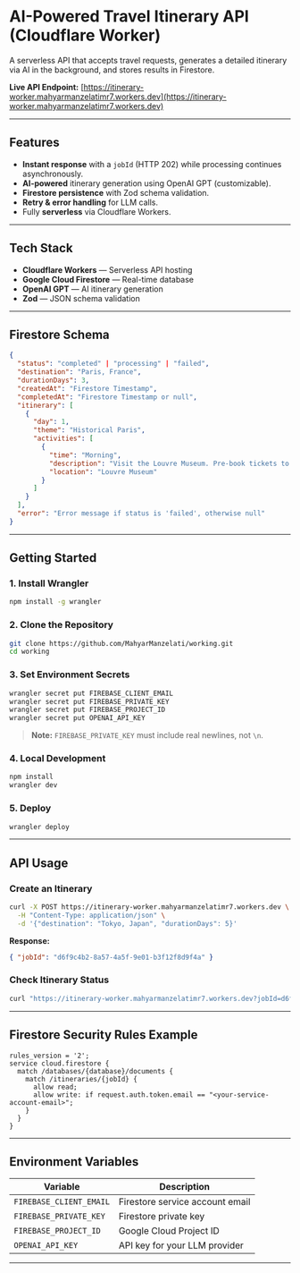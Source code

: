 # AI-Powered Travel Itinerary API (Cloudflare Worker)

A serverless API that accepts travel requests, generates a detailed itinerary via AI in the background, and stores results in Firestore.

**Live API Endpoint:** [https://itinerary-worker.mahyarmanzelatimr7.workers.dev](https://itinerary-worker.mahyarmanzelatimr7.workers.dev)

---

## Features

- **Instant response** with a `jobId` (HTTP 202) while processing continues asynchronously.
- **AI-powered** itinerary generation using OpenAI GPT (customizable).
- **Firestore persistence** with Zod schema validation.
- **Retry & error handling** for LLM calls.
- Fully **serverless** via Cloudflare Workers.

---

## Tech Stack

- **Cloudflare Workers** — Serverless API hosting
- **Google Cloud Firestore** — Real-time database
- **OpenAI GPT** — AI itinerary generation
- **Zod** — JSON schema validation

---

## Firestore Schema

```json
{
  "status": "completed" | "processing" | "failed",
  "destination": "Paris, France",
  "durationDays": 3,
  "createdAt": "Firestore Timestamp",
  "completedAt": "Firestore Timestamp or null",
  "itinerary": [
    {
      "day": 1,
      "theme": "Historical Paris",
      "activities": [
        {
          "time": "Morning",
          "description": "Visit the Louvre Museum. Pre-book tickets to avoid queues.",
          "location": "Louvre Museum"
        }
      ]
    }
  ],
  "error": "Error message if status is 'failed', otherwise null"
}
```

---

## Getting Started

### 1. Install Wrangler

```bash
npm install -g wrangler
```

### 2. Clone the Repository

```bash
git clone https://github.com/MahyarManzelati/working.git
cd working
```

### 3. Set Environment Secrets

```bash
wrangler secret put FIREBASE_CLIENT_EMAIL
wrangler secret put FIREBASE_PRIVATE_KEY
wrangler secret put FIREBASE_PROJECT_ID
wrangler secret put OPENAI_API_KEY
```

> **Note:** `FIREBASE_PRIVATE_KEY` must include real newlines, not `\n`.

### 4. Local Development

```bash
npm install
wrangler dev
```

### 5. Deploy

```bash
wrangler deploy
```

---

## API Usage

### Create an Itinerary

```bash
curl -X POST https://itinerary-worker.mahyarmanzelatimr7.workers.dev \
  -H "Content-Type: application/json" \
  -d '{"destination": "Tokyo, Japan", "durationDays": 5}'
```

**Response:**

```json
{ "jobId": "d6f9c4b2-8a57-4a5f-9e01-b3f12f8d9f4a" }
```

### Check Itinerary Status

```bash
curl "https://itinerary-worker.mahyarmanzelatimr7.workers.dev?jobId=d6f9c4b2-8a57-4a5f-9e01-b3f12f8d9f4a"
```

---

## Firestore Security Rules Example

```
rules_version = '2';
service cloud.firestore {
  match /databases/{database}/documents {
    match /itineraries/{jobId} {
      allow read;
      allow write: if request.auth.token.email == "<your-service-account-email>";
    }
  }
}
```

---

## Environment Variables

| Variable                | Description                     |
| ----------------------- | ------------------------------- |
| `FIREBASE_CLIENT_EMAIL` | Firestore service account email |
| `FIREBASE_PRIVATE_KEY`  | Firestore private key           |
| `FIREBASE_PROJECT_ID`   | Google Cloud Project ID         |
| `OPENAI_API_KEY`        | API key for your LLM provider   |

---
